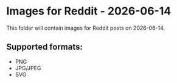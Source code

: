 # Images for Reddit - 2026-06-14

This folder will contain images for Reddit posts on 2026-06-14.

## Supported formats:
- PNG
- JPG/JPEG
- SVG
